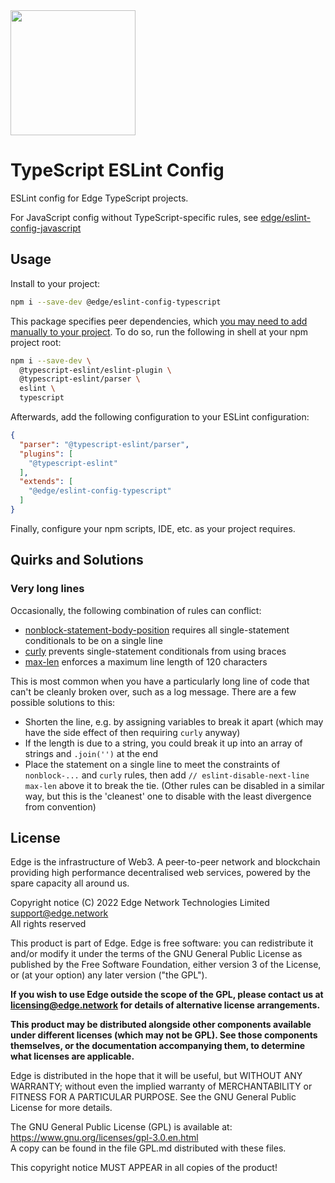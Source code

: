 <img src="https://cdn.edge.network/assets/img/edge-logo-green.svg" width="200">

# TypeScript ESLint Config

ESLint config for Edge TypeScript projects.

For JavaScript config without TypeScript-specific rules, see [edge/eslint-config-javascript](https://github.com/edge/eslint-config-javascript)

## Usage

Install to your project:

```bash
npm i --save-dev @edge/eslint-config-typescript
```

This package specifies peer dependencies, which [you may need to add manually to your project](https://nodejs.org/en/blog/npm/peer-dependencies/). To do so, run the following in shell at your npm project root:

```bash
npm i --save-dev \
  @typescript-eslint/eslint-plugin \
  @typescript-eslint/parser \
  eslint \
  typescript
```

Afterwards, add the following configuration to your ESLint configuration:

```json
{
  "parser": "@typescript-eslint/parser",
  "plugins": [
    "@typescript-eslint"
  ],
  "extends": [
    "@edge/eslint-config-typescript"
  ]
}
```

Finally, configure your npm scripts, IDE, etc. as your project requires.

## Quirks and Solutions

### Very long lines

Occasionally, the following combination of rules can conflict:

- [nonblock-statement-body-position](https://eslint.org/docs/rules/nonblock-statement-body-position) requires all single-statement conditionals to be on a single line
- [curly](https://eslint.org/docs/rules/curly) prevents single-statement conditionals from using braces
- [max-len](https://eslint.org/docs/rules/max-len) enforces a maximum line length of 120 characters

This is most common when you have a particularly long line of code that can't be cleanly broken over, such as a log message. There are a few possible solutions to this:

- Shorten the line, e.g. by assigning variables to break it apart (which may have the side effect of then requiring `curly` anyway)
- If the length is due to a string, you could break it up into an array of strings and `.join('')` at the end
- Place the statement on a single line to meet the constraints of `nonblock-...` and `curly` rules, then add `// eslint-disable-next-line max-len` above it to break the tie. (Other rules can be disabled in a similar way, but this is the 'cleanest' one to disable with the least divergence from convention)

## License

Edge is the infrastructure of Web3. A peer-to-peer network and blockchain providing high performance decentralised web services, powered by the spare capacity all around us.

Copyright notice
(C) 2022 Edge Network Technologies Limited <support@edge.network><br />
All rights reserved

This product is part of Edge.
Edge is free software: you can redistribute it and/or modify it under the terms of the GNU General Public License as published by the Free Software Foundation, either version 3 of the License, or (at your option) any later version ("the GPL").

**If you wish to use Edge outside the scope of the GPL, please contact us at licensing@edge.network for details of alternative license arrangements.**

**This product may be distributed alongside other components available under different licenses (which may not be GPL). See those components themselves, or the documentation accompanying them, to determine what licenses are applicable.**

Edge is distributed in the hope that it will be useful, but WITHOUT ANY WARRANTY; without even the implied warranty of MERCHANTABILITY or FITNESS FOR A PARTICULAR PURPOSE. See the GNU General Public License for more details.

The GNU General Public License (GPL) is available at: https://www.gnu.org/licenses/gpl-3.0.en.html<br />
A copy can be found in the file GPL.md distributed with
these files.

This copyright notice MUST APPEAR in all copies of the product!
